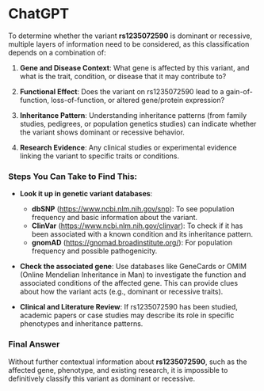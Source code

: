 # ChatGPT

To determine whether the variant **rs1235072590** is dominant or recessive, multiple layers of information need to be considered, as this classification depends on a combination of:

1. **Gene and Disease Context**: What gene is affected by this variant, and what is the trait, condition, or disease that it may contribute to?

2. **Functional Effect**: Does the variant on rs1235072590 lead to a gain-of-function, loss-of-function, or altered gene/protein expression?

3. **Inheritance Pattern**: Understanding inheritance patterns (from family studies, pedigrees, or population genetics studies) can indicate whether the variant shows dominant or recessive behavior.

4. **Research Evidence**: Any clinical studies or experimental evidence linking the variant to specific traits or conditions.

### Steps You Can Take to Find This:
- **Look it up in genetic variant databases**: 
   - **dbSNP** (https://www.ncbi.nlm.nih.gov/snp): To see population frequency and basic information about the variant.
   - **ClinVar** (https://www.ncbi.nlm.nih.gov/clinvar): To check if it has been associated with a known condition and its inheritance pattern.
   - **gnomAD** (https://gnomad.broadinstitute.org/): For population frequency and possible pathogenicity.

- **Check the associated gene**: Use databases like GeneCards or OMIM (Online Mendelian Inheritance in Man) to investigate the function and associated conditions of the affected gene. This can provide clues about how the variant acts (e.g., dominant or recessive traits).

- **Clinical and Literature Review**: If rs1235072590 has been studied, academic papers or case studies may describe its role in specific phenotypes and inheritance patterns.

### Final Answer
Without further contextual information about **rs1235072590**, such as the affected gene, phenotype, and existing research, it is impossible to definitively classify this variant as dominant or recessive.